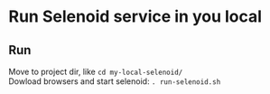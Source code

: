 # Run Selenoid service in you local

## Run
Move to project dir, like `cd my-local-selenoid/`  
Dowload browsers and start selenoid: `. run-selenoid.sh`
